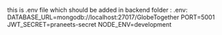 this is .env file which should be added in backend folder :
.env:
DATABASE_URL=mongodb://localhost:27017/GlobeTogether
PORT=5001
JWT_SECRET=praneets-secret
NODE_ENV=development

